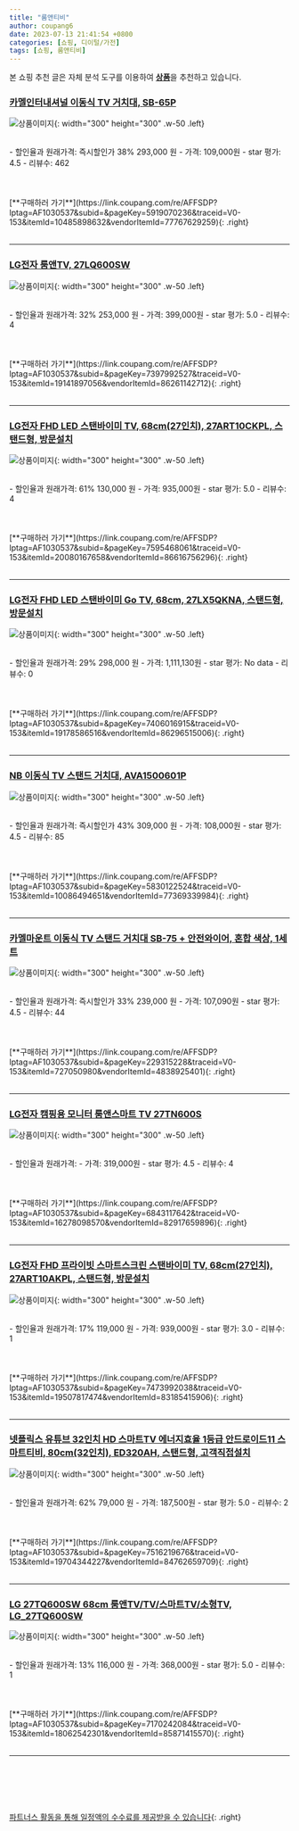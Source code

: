 ```yaml
---
title: "룸앤티비"
author: coupang6
date: 2023-07-13 21:41:54 +0800
categories: [쇼핑, 디이털/가전]
tags: [쇼핑, 룸앤티비]
---
```


본 쇼핑 추천 글은 자체 분석 도구를 이용하여 [**상품**](https://link.coupang.com/a/bao1ui)을 추천하고 있습니다.

### [카멜인터내셔널 이동식 TV 거치대, SB-65P](https://link.coupang.com/re/AFFSDP?lptag=AF1030537&subid=&pageKey=5919070236&traceid=V0-153&itemId=10485898632&vendorItemId=77767629259)

![상품이미지](https://thumbnail9.coupangcdn.com/thumbnails/remote/230x230ex/image/retail/images/2025836537774078-dabd043d-ca70-4903-b784-bf17792876e3.jpg){: width="300" height="300" .w-50 .left}


<br>
- 할인율과 원래가격: 즉시할인가 38%  293,000   원
- 가격: 109,000원
- star 평가: 4.5
- 리뷰수: 462
<br>
<br>
<br>
<br>
[**구매하러 가기**](https://link.coupang.com/re/AFFSDP?lptag=AF1030537&subid=&pageKey=5919070236&traceid=V0-153&itemId=10485898632&vendorItemId=77767629259){: .right}
<br>
<br>

---

### [LG전자 룸앤TV, 27LQ600SW](https://link.coupang.com/re/AFFSDP?lptag=AF1030537&subid=&pageKey=7397992527&traceid=V0-153&itemId=19141897056&vendorItemId=86261142712)

![상품이미지](https://thumbnail7.coupangcdn.com/thumbnails/remote/230x230ex/image/retail/images/4013224699932658-9c781794-399f-4d41-8a35-3ab087576b8d.jpg){: width="300" height="300" .w-50 .left}


<br>
- 할인율과 원래가격: 32%  253,000   원
- 가격: 399,000원
- star 평가: 5.0
- 리뷰수: 4
<br>
<br>
<br>
<br>
[**구매하러 가기**](https://link.coupang.com/re/AFFSDP?lptag=AF1030537&subid=&pageKey=7397992527&traceid=V0-153&itemId=19141897056&vendorItemId=86261142712){: .right}
<br>
<br>

---

### [LG전자 FHD LED 스탠바이미 TV, 68cm(27인치), 27ART10CKPL, 스탠드형, 방문설치](https://link.coupang.com/re/AFFSDP?lptag=AF1030537&subid=&pageKey=7595468061&traceid=V0-153&itemId=20080167658&vendorItemId=86616756296)

![상품이미지](https://thumbnail7.coupangcdn.com/thumbnails/remote/230x230ex/image/retail/images/1157099712682444-0a678ede-6423-4227-be47-8995194f2273.jpg){: width="300" height="300" .w-50 .left}


<br>
- 할인율과 원래가격: 61%  130,000   원
- 가격: 935,000원
- star 평가: 5.0
- 리뷰수: 4
<br>
<br>
<br>
<br>
[**구매하러 가기**](https://link.coupang.com/re/AFFSDP?lptag=AF1030537&subid=&pageKey=7595468061&traceid=V0-153&itemId=20080167658&vendorItemId=86616756296){: .right}
<br>
<br>

---

### [LG전자 FHD LED 스탠바이미 Go TV, 68cm, 27LX5QKNA, 스탠드형, 방문설치](https://link.coupang.com/re/AFFSDP?lptag=AF1030537&subid=&pageKey=7406016915&traceid=V0-153&itemId=19178586516&vendorItemId=86296515006)

![상품이미지](https://thumbnail10.coupangcdn.com/thumbnails/remote/230x230ex/image/rs_quotation_api/knqamy7l/5896034c03984ac2b915cd54ccb4966a.jpg){: width="300" height="300" .w-50 .left}


<br>
- 할인율과 원래가격: 29%  298,000   원
- 가격: 1,111,130원
- star 평가: No data
- 리뷰수: 0
<br>
<br>
<br>
<br>
[**구매하러 가기**](https://link.coupang.com/re/AFFSDP?lptag=AF1030537&subid=&pageKey=7406016915&traceid=V0-153&itemId=19178586516&vendorItemId=86296515006){: .right}
<br>
<br>

---

### [NB 이동식 TV 스탠드 거치대, AVA1500601P](https://link.coupang.com/re/AFFSDP?lptag=AF1030537&subid=&pageKey=5830122524&traceid=V0-153&itemId=10086494651&vendorItemId=77369339984)

![상품이미지](https://thumbnail6.coupangcdn.com/thumbnails/remote/230x230ex/image/retail/images/10658373623381983-6c2ec8c1-cd27-4d7f-b4df-7219fdd7513e.png){: width="300" height="300" .w-50 .left}


<br>
- 할인율과 원래가격: 즉시할인가 43%  309,000   원
- 가격: 108,000원
- star 평가: 4.5
- 리뷰수: 85
<br>
<br>
<br>
<br>
[**구매하러 가기**](https://link.coupang.com/re/AFFSDP?lptag=AF1030537&subid=&pageKey=5830122524&traceid=V0-153&itemId=10086494651&vendorItemId=77369339984){: .right}
<br>
<br>

---

### [카멜마운트 이동식 TV 스탠드 거치대 SB-75 + 안전와이어, 혼합 색상, 1세트](https://link.coupang.com/re/AFFSDP?lptag=AF1030537&subid=&pageKey=229315228&traceid=V0-153&itemId=727050980&vendorItemId=4838925401)

![상품이미지](https://thumbnail7.coupangcdn.com/thumbnails/remote/230x230ex/image/retail/images/2019/05/28/11/5/fa1b3379-d773-4688-924b-b97c1eb98cd0.jpg){: width="300" height="300" .w-50 .left}


<br>
- 할인율과 원래가격: 즉시할인가 33%  239,000   원
- 가격: 107,090원
- star 평가: 4.5
- 리뷰수: 44
<br>
<br>
<br>
<br>
[**구매하러 가기**](https://link.coupang.com/re/AFFSDP?lptag=AF1030537&subid=&pageKey=229315228&traceid=V0-153&itemId=727050980&vendorItemId=4838925401){: .right}
<br>
<br>

---

### [LG전자 캠핑용 모니터 룸앤스마트 TV 27TN600S](https://link.coupang.com/re/AFFSDP?lptag=AF1030537&subid=&pageKey=6843117642&traceid=V0-153&itemId=16278098570&vendorItemId=82917659896)

![상품이미지](https://thumbnail6.coupangcdn.com/thumbnails/remote/230x230ex/image/vendor_inventory/9fe1/81eaf369ae2a52259fa170c80fb524d68da028374c064516007109efb722.jpeg){: width="300" height="300" .w-50 .left}


<br>
- 할인율과 원래가격: 
- 가격: 319,000원
- star 평가: 4.5
- 리뷰수: 4
<br>
<br>
<br>
<br>
[**구매하러 가기**](https://link.coupang.com/re/AFFSDP?lptag=AF1030537&subid=&pageKey=6843117642&traceid=V0-153&itemId=16278098570&vendorItemId=82917659896){: .right}
<br>
<br>

---

### [LG전자 FHD 프라이빗 스마트스크린 스탠바이미 TV, 68cm(27인치), 27ART10AKPL, 스탠드형, 방문설치](https://link.coupang.com/re/AFFSDP?lptag=AF1030537&subid=&pageKey=7473992038&traceid=V0-153&itemId=19507817474&vendorItemId=83185415906)

![상품이미지](https://thumbnail8.coupangcdn.com/thumbnails/remote/230x230ex/image/vendor_inventory/8094/43fc4904266e40cc42d24a334259a3f4ba1c660b919a070fd47cbf33a1d0.jpg){: width="300" height="300" .w-50 .left}


<br>
- 할인율과 원래가격: 17%  119,000   원
- 가격: 939,000원
- star 평가: 3.0
- 리뷰수: 1
<br>
<br>
<br>
<br>
[**구매하러 가기**](https://link.coupang.com/re/AFFSDP?lptag=AF1030537&subid=&pageKey=7473992038&traceid=V0-153&itemId=19507817474&vendorItemId=83185415906){: .right}
<br>
<br>

---

### [넷플릭스 유튜브 32인치 HD 스마트TV 에너지효율 1등급 안드로이드11 스마트티비, 80cm(32인치), ED320AH, 스탠드형, 고객직접설치](https://link.coupang.com/re/AFFSDP?lptag=AF1030537&subid=&pageKey=7516219676&traceid=V0-153&itemId=19704344227&vendorItemId=84762659709)

![상품이미지](https://thumbnail8.coupangcdn.com/thumbnails/remote/230x230ex/image/vendor_inventory/a506/6a92e3092a067290c4d68c588bb4472cb639620dca69ba7eec51a45a5356.jpg){: width="300" height="300" .w-50 .left}


<br>
- 할인율과 원래가격: 62%  79,000   원
- 가격: 187,500원
- star 평가: 5.0
- 리뷰수: 2
<br>
<br>
<br>
<br>
[**구매하러 가기**](https://link.coupang.com/re/AFFSDP?lptag=AF1030537&subid=&pageKey=7516219676&traceid=V0-153&itemId=19704344227&vendorItemId=84762659709){: .right}
<br>
<br>

---

### [LG 27TQ600SW 68cm 룸앤TV/TV/스마트TV/소형TV, LG_27TQ600SW](https://link.coupang.com/re/AFFSDP?lptag=AF1030537&subid=&pageKey=7170242084&traceid=V0-153&itemId=18062542301&vendorItemId=85871415570)

![상품이미지](https://thumbnail8.coupangcdn.com/thumbnails/remote/230x230ex/image/vendor_inventory/d383/ceee8b7949029ce78fb55cd94f3427eb91092aed353fd2cae33f60761b4c.jpg){: width="300" height="300" .w-50 .left}


<br>
- 할인율과 원래가격: 13%  116,000   원
- 가격: 368,000원
- star 평가: 5.0
- 리뷰수: 1
<br>
<br>
<br>
<br>
[**구매하러 가기**](https://link.coupang.com/re/AFFSDP?lptag=AF1030537&subid=&pageKey=7170242084&traceid=V0-153&itemId=18062542301&vendorItemId=85871415570){: .right}
<br>
<br>

---
<br><br><br><br><br> [파트너스 활동을 통해 일정액의 수수료를 제공받을 수 있습니다](https://link.coupang.com/a/bao1ui){: .right}